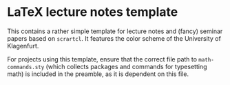 LaTeX lecture notes template
============================

This contains a rather simple template for lecture notes and (fancy) seminar papers based on `scrartcl`. It features the color scheme of the University of Klagenfurt.

For projects using this template, ensure that the correct file path to `math-commands.sty` (which collects packages and commands for typesetting math) is included in the preamble, as it is dependent on this file.